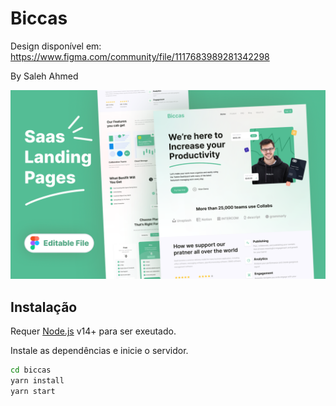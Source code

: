 # Biccas

Design disponível em: https://www.figma.com/community/file/1117683989281342298

By Saleh Ahmed

![capa](public/capa.png)

## Instalação

Requer [Node.js](https://nodejs.org/) v14+ para ser exeutado.

Instale as dependências e inicie o servidor.

```sh
cd biccas
yarn install
yarn start
```
